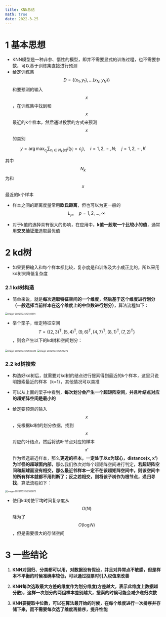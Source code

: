 ```yaml
---
title: KNN总结
math: true
date: 2022-3-25
---
```




# 1 基本思想

- KNN模型是一种非参、惰性的模型，即并不需要显式的训练过程，也不需要参数，可以基于训练集直接进行预测
- 给定训练集$$D = \{(x_1, y_1), ... (x_N, y_N)\}$$和要预测的输入$$x$$，在训练集中找到和$$x$$最近的k个样本，然后通过投票的方式来预测$$x$$的类别

$$
y=\arg \max _{c_{j}} \sum_{x_{i} \in N_{k}(x)} I\left(y_{i}=c_{j}\right), \quad i=1,2, \cdots, N ; \quad j=1,2, \cdots, K
$$

其中$$N_k$$为和$$x$$最近的k个样本

- 样本之间的距离度量常用**欧氏距离**，但也可以为更一般的$$L_p,\quad p=1,2,...,\infty$$

- 对于k值的选择具有很大的影响，在应用中，**k值一般取一个比较小的值**，通常用**交叉验证法**选取最优值





# 2 kd树

- 如果要把输入和每个样本都比较，复杂度是和训练及大小成正比的，所以采用kd树来降低复杂度



### 2.1 kd树构造

- 简单来说，就是**每次选取特征空间的一个维度，然后基于这个维度进行划分（一般选择当前样本在这个维度上的中位数进行划分）**，算法流程如下：

<img src="https://zlkqzimg-1310374208.cos.ap-chengdu.myqcloud.com/image-20221103120149491.png" alt="image-20221103120149491" style="zoom: 50%;" />

- 举个栗子，给定特征空间$$T=\left\{(2,3)^{\mathrm{T}},(5,4)^{\mathrm{T}},(9,6)^{\mathrm{T}},(4,7)^{\mathrm{T}},(8,1)^{\mathrm{T}},(7,2)^{\mathrm{T}}\right\}$$，则会产生以下的kd树和空间划分：

<img src="https://zlkqzimg-1310374208.cos.ap-chengdu.myqcloud.com/image-20221103120509325.png" alt="image-20221103120509325" style="zoom:50%;" />

<img src="https://zlkqzimg-1310374208.cos.ap-chengdu.myqcloud.com/image-20221103120523272.png" alt="image-20221103120523272" style="zoom:50%;" />



### 2.2 kd树搜索

- 构造好kd树后，就需要对kd树的结点进行搜索得到最近的k个样本，这里只说明搜索最近的样本（k=1），其他情况可以类推

- 可以从上面的栗子中看到，**每次划分会产生一个超矩阵空间，并且叶结点对应的超矩阵空间是最小的**

- 给定要预测的输入$$x$$，先根据kd树的划分依据，找到$$x$$对应的叶结点，然后将该叶节点对应的样本$$x'$$作为候选最近样本，那么**更近的样本，一定处于以x为球心，distance(x, x')为半径的超球面内部**，那么我们依次对每个超矩阵空间进行判定，**若超矩阵空间和超球面没有相交，那么最近邻样本一定不在该超矩阵空间中，则该空间中的所有样本就都不用判断了；反之若相交，则将该子树作为根节点，递归寻找**，算法流程如下：

<img src="https://zlkqzimg-1310374208.cos.ap-chengdu.myqcloud.com/image-20221103155306872.png" alt="image-20221103155306872" style="zoom:50%;" />

- 使用kd树使平均时间复杂度从$$O(N)$$降为了$$O(\log N)$$，但是需要很大的存储空间





# 3 一些结论

1. **KNN对回归、分类都可以用，对数据没有假设，并且对异常点不敏感，但是样本不平衡的时候准确率较低，可以通过投票时引入权值来改善**
2. **KNN每次选取最大方差的维度作为划分维度(方差越大，表示此维度上数据越分散)，这样一次划分的两组样本差别越大，搜索的时候可能会减少递归次数**

3. **KNN要提取中位数，可以在算法最开始的时候，在每个维度进行一次排序并存储下来，而不需要每次选了维度再排序，提升性能**

